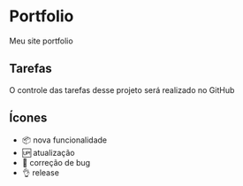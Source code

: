 # Portfolio
                                                             
Meu site portfolio

## Tarefas

O controle das tarefas desse projeto será realizado no GitHub

## Ícones

- :package: nova funcionalidade
- :up: atualização
- :bug: correção de bug
- :ok_hand: release